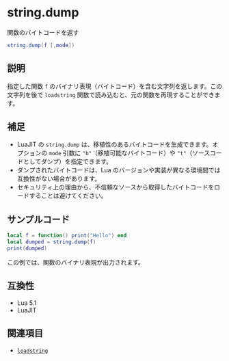# string.dump

関数のバイトコードを返す

```lua
string.dump(f [,mode])
```

## 説明

指定した関数 `f` のバイナリ表現（バイトコード）を含む文字列を返します。この文字列を後で `loadstring` 関数で読み込むと、元の関数を再現することができます。

## 補足

- LuaJIT の `string.dump` は、移植性のあるバイトコードを生成できます。オプションの `mode` 引数に `"b"`（移植可能なバイトコード）や `"t"`（ソースコードとしてダンプ）を指定できます。
- ダンプされたバイトコードは、Lua のバージョンや実装が異なる環境間では互換性がない場合があります。
- セキュリティ上の理由から、不信頼なソースから取得したバイトコードをロードすることは避けてください。

## サンプルコード

```lua
local f = function() print("Hello") end
local dumped = string.dump(f)
print(dumped)
```

この例では、関数のバイナリ表現が出力されます。

## 互換性

- Lua 5.1
- LuaJIT

## 関連項目

- [`loadstring`](../std/loadstring.md)
